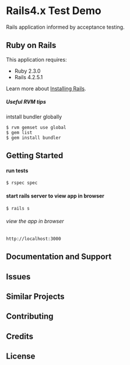 Rails4.x Test Demo
================

Rails application informed by acceptance testing.

Ruby on Rails
-------------

This application requires:

- Ruby 2.3.0
- Rails 4.2.5.1

Learn more about [Installing Rails](http://railsapps.github.io/installing-rails.html).


##### Useful RVM tips


intstall bundler globally

    $ rvm gemset use global
    $ gem list
    $ gem install bundler



Getting Started
---------------

#### run tests

    $ rspec spec


#### start rails server to view app in browser

    $ rails s

###### view the app in browser

    http://localhost:3000    



Documentation and Support
-------------------------

Issues
-------------

Similar Projects
----------------

Contributing
------------

Credits
-------

License
-------
